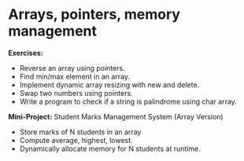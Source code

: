 # Arrays, pointers, memory management


**Exercises:**
* Reverse an array using pointers.
* Find min/max element in an array.
* Implement dynamic array resizing with new and delete.
* Swap two numbers using pointers.
* Write a program to check if a string is palindrome using char array.

**Mini-Project:**
Student Marks Management System (Array Version)
* Store marks of N students in an array
* Compute average, highest, lowest.
* Dynamically allocate memory for N students at runtime.